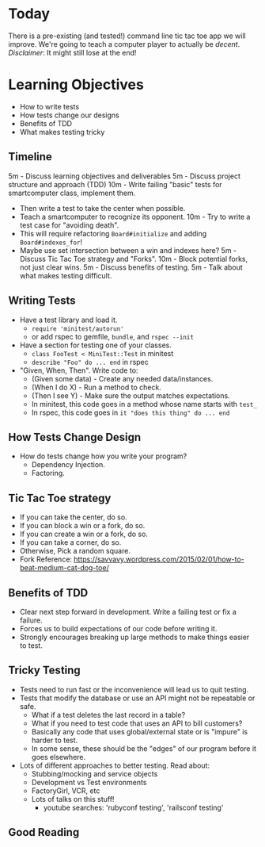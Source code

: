 # Today

There is a pre-existing (and tested!) command line tic tac toe app we will improve.
We're going to teach a computer player to actually be _decent_.
*Disclaimer*: It might still lose at the end!

# Learning Objectives
* How to write tests
* How tests change our designs
* Benefits of TDD
* What makes testing tricky

## Timeline
5m - Discuss learning objectives and deliverables
5m - Discuss project structure and approach (TDD)
10m - Write failing "basic" tests for smartcomputer class, implement them.
  * Then write a test to take the center when possible.
  * Teach a smartcomputer to recognize its opponent.
10m - Try to write a test case for "avoiding death".
  * This will require refactoring `Board#initialize` and adding `Board#indexes_for`!
  * Maybe use set intersection between a win and indexes here?
5m - Discuss Tic Tac Toe strategy and "Forks".
10m - Block potential forks, not just clear wins.
5m - Discuss benefits of testing.
5m - Talk about what makes testing difficult.

## Writing Tests
* Have a test library and load it.
  * `require 'minitest/autorun'`
  * or add rspec to gemfile, `bundle`, and `rspec --init`
* Have a section for testing one of your classes.
  * `class FooTest < MiniTest::Test` in minitest
  * `describe "Foo" do ... end` in rspec
* "Given, When, Then". Write code to:
  * (Given some data) - Create any needed data/instances.
  * (When I do X) - Run a method to check.
  * (Then I see Y) - Make sure the output matches expectations.
  * In minitest, this code goes in a method whose name starts with `test_`
  * In rspec, this code goes in `it "does this thing" do ... end`

## How Tests Change Design
* How do tests change how you write your program?
  * Dependency Injection.
  * Factoring.

## Tic Tac Toe strategy
* If you can take the center, do so.
* If you can block a win or a fork, do so.
* If you can create a win or a fork, do so.
* If you can take a corner, do so.
* Otherwise, Pick a random square.
* Fork Reference: https://savvavy.wordpress.com/2015/02/01/how-to-beat-medium-cat-dog-toe/

## Benefits of TDD
* Clear next step forward in development. Write a failing test or fix a failure.
* Forces us to build expectations of our code before writing it.
* Strongly encourages breaking up large methods to make things easier to test.

## Tricky Testing
* Tests need to run fast or the inconvenience will lead us to quit testing.
* Tests that modify the database or use an API might not be repeatable or safe.
  * What if a test deletes the last record in a table?
  * What if you need to test code that uses an API to bill customers?
  * Basically any code that uses global/external state or is "impure" is harder to test.
  * In some sense, these should be the "edges" of our program before it goes elsewhere.
* Lots of different approaches to better testing. Read about:
  * Stubbing/mocking and service objects
  * Development vs Test environments
  * FactoryGirl, VCR, etc
  * Lots of talks on this stuff!
    * youtube searches: 'rubyconf testing', 'railsconf testing'

## Good Reading
[Betterspecs]: http://www.betterspecs.org/
[Rails Testing Guide]: https://guides.rubyonrails.org/testing.html